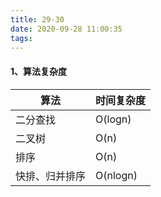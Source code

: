 ```yaml
---
title: 29-30
date: 2020-09-28 11:00:35
tags:
---
```


#### 1、算法复杂度
|  算法   | 时间复杂度  |
|  ----  | ----  |
| 二分查找  | O(logn) |
| 二叉树  | O(n) |
| 排序  | O(n) |
| 快排、归并排序  | O(nlogn) |
